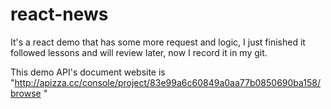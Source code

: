 # react-news
It's a react demo that has some more request and logic, I just finished it followed lessons and will review later, now I record it in my git.

This demo API's document website is "http://apizza.cc/console/project/83e99a6c60849a0aa77b0850690ba158/browse
" 
